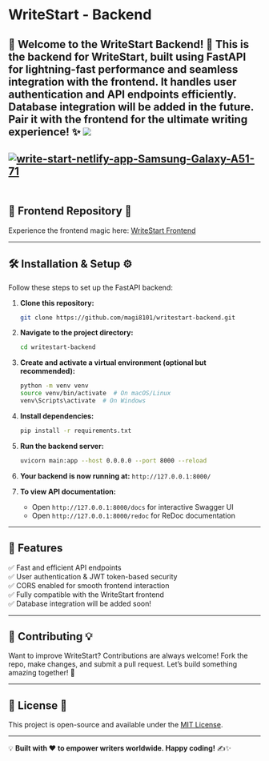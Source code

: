 # WriteStart - Backend

🚀 **Welcome to the WriteStart Backend!** 🧐 This is the backend for WriteStart, built using FastAPI for lightning-fast performance and seamless integration with the frontend. It handles user authentication and API endpoints efficiently. Database integration will be added in the future. Pair it with the frontend for the ultimate writing experience! ✨
![    ](https://ibb.co/k69CjbMs)
---
<a href="https://ibb.co/k69CjbMs"><img src="https://i.ibb.co/qFWQKqx3/write-start-netlify-app-Samsung-Galaxy-A51-71.png" alt="write-start-netlify-app-Samsung-Galaxy-A51-71" border="0"></a><br /><a target='_blank' href='https://usefulwebtool.com/'></a><br />
---
## 🔗 Frontend Repository 🎨

Experience the frontend magic here: [WriteStart Frontend](https://github.com/magi8101/writerstart.git) 

---

## 🛠️ Installation & Setup ⚙️

Follow these steps to set up the FastAPI backend:

1. **Clone this repository:**
   ```bash
   git clone https://github.com/magi8101/writestart-backend.git
   ```
2. **Navigate to the project directory:**
   ```bash
   cd writestart-backend
   ```
3. **Create and activate a virtual environment (optional but recommended):**
   ```bash
   python -m venv venv
   source venv/bin/activate  # On macOS/Linux
   venv\Scripts\activate  # On Windows
   ```
4. **Install dependencies:**
   ```bash
   pip install -r requirements.txt
   ```
5. **Run the backend server:**
   ```bash
   uvicorn main:app --host 0.0.0.0 --port 8000 --reload
   ```
6. **Your backend is now running at:**   `http://127.0.0.1:8000/`

7. **To view API documentation:**
   - Open `http://127.0.0.1:8000/docs` for interactive Swagger UI
   - Open `http://127.0.0.1:8000/redoc` for ReDoc documentation

---

## 🚀 Features

✅ Fast and efficient API endpoints  
✅ User authentication & JWT token-based security  
✅ CORS enabled for smooth frontend interaction  
✅ Fully compatible with the WriteStart frontend  
✅ Database integration will be added soon!  

---

## 🤝 Contributing 💡

Want to improve WriteStart? Contributions are always welcome! Fork the repo, make changes, and submit a pull request. Let’s build something amazing together! 🚀

---

## 📝 License 🌟

This project is open-source and available under the [MIT License](LICENSE).

---

💡 **Built with ❤️ to empower writers worldwide. Happy coding!** ✍️✨

